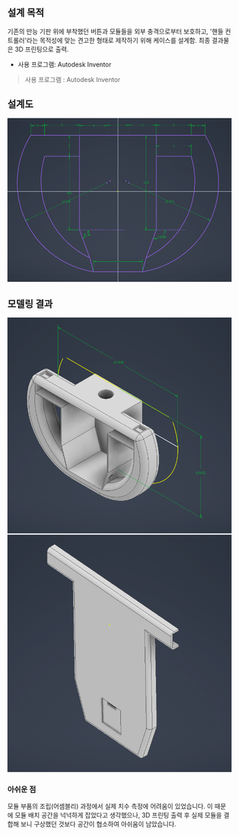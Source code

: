 ## 설계 목적
기존의 만능 기판 위에 부착했던 버튼과 모듈들을 외부 충격으로부터 보호하고, '핸들 컨트롤러'라는 목적성에 맞는 견고한 형태로 제작하기 위해 케이스를 설계함. 최종 결과물은 3D 프린팅으로 출력.
- 사용 프로그램: Autodesk Inventor
> 사용 프로그램 : Autodesk Inventor

## 설계도
![설계도](Basic_Sketch.png)
## 모델링 결과
![핸들](Steering_Wheel.png)
![뚜껑](Cap.png)
### 아쉬운 점
모듈 부품의 조립(어셈블리) 과정에서 실제 치수 측정에 어려움이 있었습니다. 이 때문에 모듈 배치 공간을 넉넉하게 잡았다고 생각했으나, 3D 프린팅 출력 후 실제 모듈을 결합해 보니 구상했던 것보다 공간이 협소하여 아쉬움이 남았습니다.
